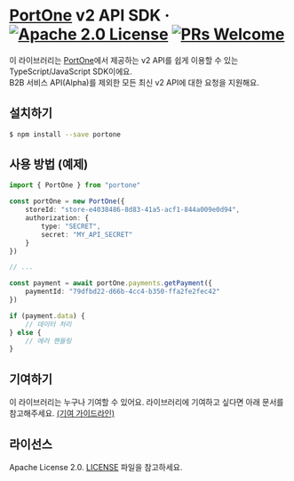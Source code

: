 # [PortOne](https://portone-landing.vercel.app/korea/ko) v2 API SDK &middot; [![Apache 2.0 License](https://img.shields.io/badge/license-Apache2.0-blue.svg)](./LICENSE) [![PRs Welcome](https://img.shields.io/badge/PRs-welcome-brightgreen.svg)](.github/CONTRIBUTING.md)

이 라이브러리는 [PortOne](https://portone-landing.vercel.app/korea/ko)에서 제공하는 v2 API를 쉽게 이용할 수 있는 TypeScript/JavaScript SDK이에요.<br />B2B 서비스 API(Alpha)를 제외한 모든 최신 v2 API에 대한 요청을 지원해요.

## 설치하기
```sh
$ npm install --save portone
```

## 사용 방법 (예제)
```ts
import { PortOne } from "portone"

const portOne = new PortOne({
    storeId: "store-e4038486-8d83-41a5-acf1-844a009e0d94",
    authorization: {
        type: "SECRET",
        secret: "MY_API_SECRET"
    }
})

// ...

const payment = await portOne.payments.getPayment({
    paymentId: "79dfbd22-d66b-4cc4-b350-ffa2fe2fec42"
})

if (payment.data) {
    // 데이터 처리
} else {
    // 에러 핸들링
}
```

## 기여하기

이 라이브러리는 누구나 기여할 수 있어요. 라이브러리에 기여하고 싶다면 아래 문서를 참고해주세요. [(기여 가이드라인)](./.github/CONTRIBUTING.md)

## 라이선스

Apache License 2.0. [LICENSE](./LICENSE) 파일을 참고하세요.
